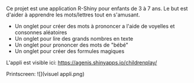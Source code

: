 Ce projet est une application R-Shiny pour enfants de 3 à 7 ans. 
Le but est d'aider à apprendre les mots/lettres tout en s'amusant.

* Un onglet pour créer des mots à prononcer a l'aide de voyelles et consonnes aléatoires
* Un onglet pour lire des grands nombres en texte
* Un onglet pour prononcer des mots de "bébé"
* Un onglet pour créer des formules magiques

L'appli est visible ici:
https://agenis.shinyapps.io/childrenplay/

Printscreen:
![](visuel appli.png)